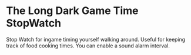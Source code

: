 # The Long Dark Game Time StopWatch

Stop Watch for ingame timing yourself walking around. Useful for keeping track of food cooking times.
You can enable a sound alarm interval.